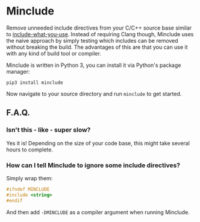 # Minclude

Remove unneeded include directives from your C/C++ source base similar to
[include-what-you-use](http://include-what-you-use.org/). Instead of requiring Clang though,
Minclude uses the naive approach by simply testing which includes can be removed without breaking
the build. The advantages of this are that you can use it with any kind of build tool or
compiler.

Minclude is written in Python 3, you can install it via Python's package manager:

```
pip3 install minclude
```

Now navigate to your source directory and run `minclude` to get started.

## F.A.Q.

### Isn't this - like - super slow?

Yes it is! Depending on the size of your code base, this might take several hours to complete.

### How can I tell Minclude to ignore some include directives?

Simply wrap them:

```c
#ifndef MINCLUDE
#include <string>
#endif
```

And then add `-DMINCLUDE` as a compiler argument when running Minclude.